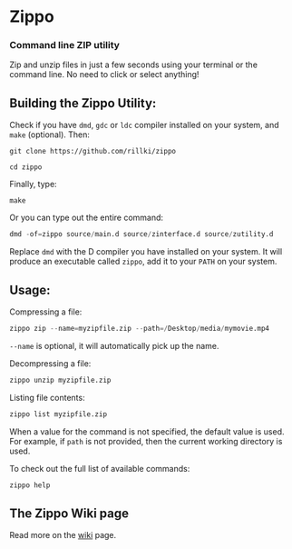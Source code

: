 # Zippo

### Command line ZIP utility

Zip and unzip files in just a few seconds using your terminal or the command line. No need to click or select anything! 

## Building the Zippo Utility:
Check if you have `dmd`, `gdc` or `ldc` compiler installed on your system, and `make` (optional). Then: 
```
git clone https://github.com/rillki/zippo
``` 
```
cd zippo
```
Finally, type: 
```
make
```

Or you can type out the entire command:
```D
dmd -of=zippo source/main.d source/zinterface.d source/zutility.d
```

Replace `dmd` with the D compiler you have installed on your system. It will produce an executable called `zippo`, add it to your `PATH` on your system.

## Usage:

Compressing a file:
```D
zippo zip --name=myzipfile.zip --path=/Desktop/media/mymovie.mp4
```
`--name` is optional, it will automatically pick up the name.

Decompressing a file:
```D
zippo unzip myzipfile.zip
```

Listing file contents:
```D
zippo list myzipfile.zip
```

When a value for the command is not specified, the default value is used. For example, if `path` is not provided, then the current working directory is used.

To check out the full list of available commands:
```D
zippo help
```

## The Zippo Wiki page
Read more on the [wiki](https://github.com/rillk500/zippo/wiki) page.



